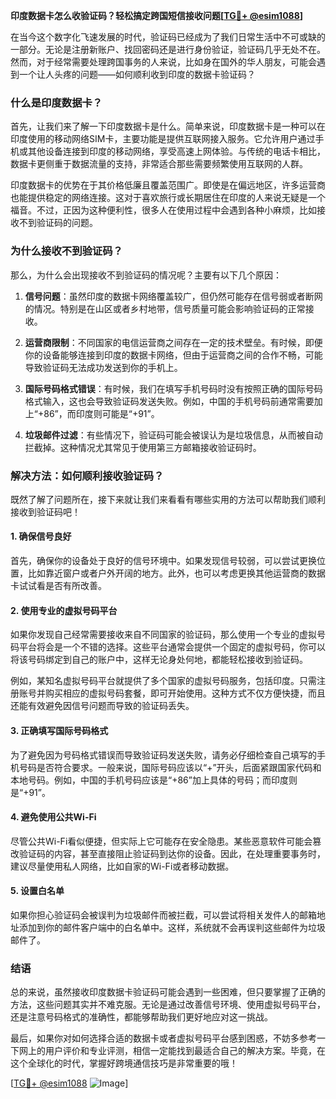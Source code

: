 **印度数据卡怎么收验证码？轻松搞定跨国短信接收问题[[TG💪+ @esim1088](https://t.me/s/esim1088)]**

在当今这个数字化飞速发展的时代，验证码已经成为了我们日常生活中不可或缺的一部分。无论是注册新账户、找回密码还是进行身份验证，验证码几乎无处不在。然而，对于经常需要处理跨国事务的人来说，比如身在国外的华人朋友，可能会遇到一个让人头疼的问题——如何顺利收到印度的数据卡验证码？

### **什么是印度数据卡？**

首先，让我们来了解一下印度数据卡是什么。简单来说，印度数据卡是一种可以在印度使用的移动网络SIM卡，主要功能是提供互联网接入服务。它允许用户通过手机或其他设备连接到印度的移动网络，享受高速上网体验。与传统的电话卡相比，数据卡更侧重于数据流量的支持，非常适合那些需要频繁使用互联网的人群。

印度数据卡的优势在于其价格低廉且覆盖范围广。即使是在偏远地区，许多运营商也能提供稳定的网络连接。这对于喜欢旅行或长期居住在印度的人来说无疑是一个福音。不过，正因为这种便利性，很多人在使用过程中会遇到各种小麻烦，比如接收不到验证码的问题。

### **为什么接收不到验证码？**

那么，为什么会出现接收不到验证码的情况呢？主要有以下几个原因：

1. **信号问题**：虽然印度的数据卡网络覆盖较广，但仍然可能存在信号弱或者断网的情况。特别是在山区或者乡村地带，信号质量可能会影响验证码的正常接收。
   
2. **运营商限制**：不同国家的电信运营商之间存在一定的技术壁垒。有时候，即便你的设备能够连接到印度的数据卡网络，但由于运营商之间的合作不畅，可能导致验证码无法成功发送到你的手机上。

3. **国际号码格式错误**：有时候，我们在填写手机号码时没有按照正确的国际号码格式输入，这也会导致验证码发送失败。例如，中国的手机号码前通常需要加上“+86”，而印度则可能是“+91”。

4. **垃圾邮件过滤**：有些情况下，验证码可能会被误认为是垃圾信息，从而被自动拦截掉。这种情况尤其常见于使用第三方邮箱接收验证码时。

### **解决方法：如何顺利接收验证码？**

既然了解了问题所在，接下来就让我们来看看有哪些实用的方法可以帮助我们顺利接收到验证码吧！

#### **1. 确保信号良好**

首先，确保你的设备处于良好的信号环境中。如果发现信号较弱，可以尝试更换位置，比如靠近窗户或者户外开阔的地方。此外，也可以考虑更换其他运营商的数据卡试试看是否有所改善。

#### **2. 使用专业的虚拟号码平台**

如果你发现自己经常需要接收来自不同国家的验证码，那么使用一个专业的虚拟号码平台将会是一个不错的选择。这些平台通常会提供一个固定的虚拟号码，你可以将该号码绑定到自己的账户中，这样无论身处何地，都能轻松接收到验证码。

例如，某知名虚拟号码平台就提供了多个国家的虚拟号码服务，包括印度。只需注册账号并购买相应的虚拟号码套餐，即可开始使用。这种方式不仅方便快捷，而且还能有效避免因信号问题而导致的验证码丢失。

#### **3. 正确填写国际号码格式**

为了避免因为号码格式错误而导致验证码发送失败，请务必仔细检查自己填写的手机号码是否符合要求。一般来说，国际号码应该以“+”开头，后面紧跟国家代码和本地号码。例如，中国的手机号码应该是“+86”加上具体的号码；而印度则是“+91”。

#### **4. 避免使用公共Wi-Fi**

尽管公共Wi-Fi看似便捷，但实际上它可能存在安全隐患。某些恶意软件可能会篡改验证码的内容，甚至直接阻止验证码到达你的设备。因此，在处理重要事务时，建议尽量使用私人网络，比如自家的Wi-Fi或者移动数据。

#### **5. 设置白名单**

如果你担心验证码会被误判为垃圾邮件而被拦截，可以尝试将相关发件人的邮箱地址添加到你的邮件客户端中的白名单中。这样，系统就不会再误判这些邮件为垃圾邮件了。

### **结语**

总的来说，虽然接收印度数据卡验证码可能会遇到一些困难，但只要掌握了正确的方法，这些问题其实并不难克服。无论是通过改善信号环境、使用虚拟号码平台，还是注意号码格式的准确性，都能够帮助我们更好地应对这一挑战。

最后，如果你对如何选择合适的数据卡或者虚拟号码平台感到困惑，不妨多参考一下网上的用户评价和专业评测，相信一定能找到最适合自己的解决方案。毕竟，在这个全球化的时代，掌握好跨境通信技巧是非常重要的哦！

[[TG💪+ @esim1088](https://t.me/s/esim1088) ![Image](https://i.postimg.cc/4NQfJmqS/Snipaste-2025-05-13-00-14-12.png)]